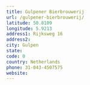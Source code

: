 ```yaml
---
title: Gulpener Bierbrouwerij
url: /gulpener-bierbrouwerij/
latitude: 50.8109
longitude: 5.9213
address1: Rijksweg 16
address2: 
city: Gulpen
state: 
code: 0
country: Netherlands
phone: 31-043-4507575
website: 
---
```



